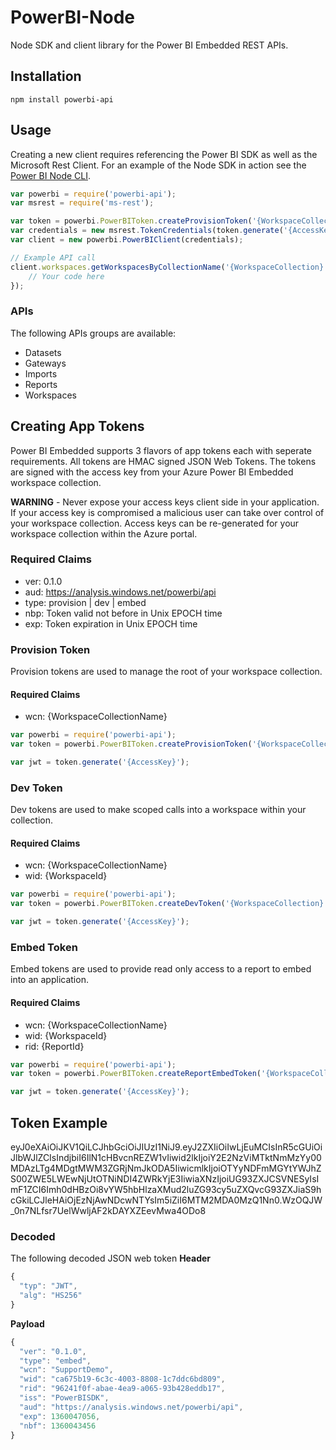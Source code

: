 # PowerBI-Node
Node SDK and client library for the Power BI Embedded REST APIs.

## Installation
```
npm install powerbi-api
```

## Usage
Creating a new client requires referencing the Power BI SDK as well as the Microsoft Rest Client.  For an example of the Node SDK in action see the [Power BI Node CLI](https://github.com/Microsoft/PowerBI-Cli).
```javascript
var powerbi = require('powerbi-api');
var msrest = require('ms-rest');

var token = powerbi.PowerBIToken.createProvisionToken('{WorkspaceCollection}');
var credentials = new msrest.TokenCredentials(token.generate('{AccessKey}'), 'AppToken');
var client = new powerbi.PowerBIClient(credentials);

// Example API call
client.workspaces.getWorkspacesByCollectionName('{WorkspaceCollection}', function(err, result) {
    // Your code here
});
```

### APIs
The following APIs groups are available:
- Datasets
- Gateways
- Imports
- Reports
- Workspaces

## Creating App Tokens
Power BI Embedded supports 3 flavors of app tokens each with seperate requirements.  All tokens are HMAC signed JSON Web Tokens.  The tokens are signed with the access key from your Azure Power BI Embedded workspace collection.

**WARNING** - Never expose your access keys client side in your application.  If your access key is compromised a malicious user can take over control of your workspace collection.  Access keys can be re-generated for your workspace collection within the Azure portal.

### Required Claims
- ver: 0.1.0
- aud: https://analysis.windows.net/powerbi/api
- type: provision | dev | embed
- nbp: Token valid not before in Unix EPOCH time
- exp: Token expiration in Unix EPOCH time

### Provision Token
Provision tokens are used to manage the root of your workspace collection.
#### Required Claims
- wcn: {WorkspaceCollectionName}

```javascript
var powerbi = require('powerbi-api');
var token = powerbi.PowerBIToken.createProvisionToken('{WorkspaceCollection}');

var jwt = token.generate('{AccessKey}');
```

### Dev Token
Dev tokens are used to make scoped calls into a workspace within your collection.
#### Required Claims
- wcn: {WorkspaceCollectionName}
- wid: {WorkspaceId}

```javascript
var powerbi = require('powerbi-api');
var token = powerbi.PowerBIToken.createDevToken('{WorkspaceCollection}', '{workspaceId}');

var jwt = token.generate('{AccessKey}');
```

### Embed Token
Embed tokens are used to provide read only access to a report to embed into an application.
#### Required Claims
- wcn: {WorkspaceCollectionName}
- wid: {WorkspaceId}
- rid: {ReportId}

```javascript
var powerbi = require('powerbi-api');
var token = powerbi.PowerBIToken.createReportEmbedToken('{WorkspaceCollection}', '{workspaceId}', '{reportId}');

var jwt = token.generate('{AccessKey}');
```

## Token Example
eyJ0eXAiOiJKV1QiLCJhbGciOiJIUzI1NiJ9.eyJ2ZXIiOiIwLjEuMCIsInR5cGUiOiJlbWJlZCIsIndjbiI6IlN1cHBvcnREZW1vIiwid2lkIjoiY2E2NzViMTktNmMzYy00MDAzLTg4MDgtMWM3ZGRjNmJkODA5IiwicmlkIjoiOTYyNDFmMGYtYWJhZS00ZWE5LWEwNjUtOTNiNDI4ZWRkYjE3IiwiaXNzIjoiUG93ZXJCSVNESyIsImF1ZCI6Imh0dHBzOi8vYW5hbHlzaXMud2luZG93cy5uZXQvcG93ZXJiaS9hcGkiLCJleHAiOjEzNjAwNDcwNTYsIm5iZiI6MTM2MDA0MzQ1Nn0.WzOQJW_0n7NLfsr7UelWwljAF2kDAYXZEevMwa4ODo8

### Decoded
The following decoded JSON web token
**Header**
```javascript
{
  "typ": "JWT",
  "alg": "HS256"
}
```

**Payload**
```javascript
{
  "ver": "0.1.0",
  "type": "embed",
  "wcn": "SupportDemo",
  "wid": "ca675b19-6c3c-4003-8808-1c7ddc6bd809",
  "rid": "96241f0f-abae-4ea9-a065-93b428eddb17",
  "iss": "PowerBISDK",
  "aud": "https://analysis.windows.net/powerbi/api",
  "exp": 1360047056,
  "nbf": 1360043456
}
```
